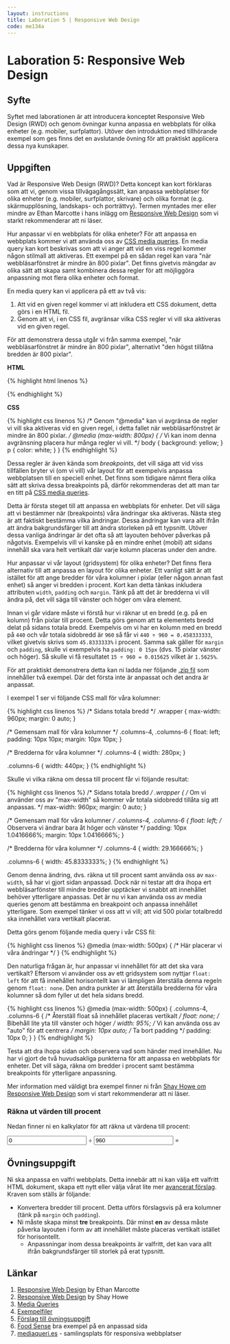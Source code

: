 ```yaml
---
layout: instructions
title: Laboration 5 | Responsive Web Design
code: me134a
---
```


# Laboration 5: Responsive Web Design

## Syfte

Syftet med laborationen är att introducera konceptet Responsive Web Design (RWD) och genom övningar kunna anpassa en webbplats för olika enheter (e.g. mobiler, surfplattor). Utöver den introduktion med tillhörande exempel som ges finns det en avslutande övning för att praktiskt applicera dessa nya kunskaper. 

## Uppgiften

Vad är Responsive Web Design (RWD)? Detta koncept kan kort förklaras som att vi, genom vissa tillvägagångssätt, kan anpassa webbplatser för olika enheter (e.g. mobiler, surfplattor, skrivare) och olika format (e.g. skärmupplösning, landskaps- och porträttvy). Termen myntades mer eller mindre av Ethan Marcotte i hans inlägg om [Responsive Web Design][ethan] som vi starkt rekommenderar att ni läser.

Hur anpassar vi en webbplats för olika enheter? För att anpassa en webbplats kommer vi att använda oss av [CSS media queries][mediaqueries]. En media query kan kort beskrivas som att vi anger att vid en viss regel kommer någon stilmall att aktiveras. Ett exempel på en sådan regel kan vara "när webbläsarfönstret är mindre än 800 pixlar". Det finns givetvis mängdar av olika sätt att skapa samt kombinera dessa regler för att möjliggöra anpassning mot flera olika enheter och format.

En media query kan vi applicera på ett av två vis:

1. Att vid en given regel kommer vi att inkludera ett CSS dokument, detta görs i en HTML fil.
2. Genom att vi, i en CSS fil, avgränsar vilka CSS regler vi vill ska aktiveras vid en given regel.

För att demonstrera dessa utgår vi från samma exempel, "när webbläsarfönstret är mindre än 800 pixlar", alternativt "den högst tillåtna bredden är 800 pixlar".

__HTML__

{% highlight html linenos %}
<!doctype html>
<html>
    <head>
        <title>RWD</title>
        <meta charset="utf-8">
        <!-- Observera attributet "media" där värdet är en regel (media query). -->
        <link rel="stylesheet" media="(max-width: 800px)" href="css/stilmall.css">
        <!--
            Detta innebär att när webbläsarfönstret är mindre än 800 pixlar så
            kommer vår css fil "stilmall.css" att inkluderas på vår sida.
        -->
    </head>
    <body>
        <!-- ... -->
    </body>
</html>
{% endhighlight %}

__CSS__

{% highlight css linenos %}
/*
    Genom "@media" kan vi avgränsa de regler vi vill ska
    aktiveras vid en given regel, i detta fallet när
    webbläsarfönstret är mindre än 800 pixlar.
*/
@media (max-width: 800px) {
    /*
        Vi kan inom denna avgränsning placera
        hur många regler vi vill.
    */
    body {
        background: yellow;
    }
    p {
        color: white;
    }
}
{% endhighlight %}

Dessa regler är även kända som _breakpoints_, det vill säga att vid viss tillfällen bryter vi (om vi vill) vår layout för att exempelvis anpassa webbplatsen till en speciell enhet. Det finns som tidigare nämnt flera olika sätt att skriva dessa breakpoints på, därför rekommenderas det att man tar en titt på [CSS media queries][mediaqueries].

Detta är första steget till att anpassa en webbplats för enheter. Det vill säga att vi bestämmer när (breakpoints) våra ändringar ska aktiveras. Nästa steg är att faktiskt bestämma vilka ändringar. Dessa ändringar kan vara allt ifrån att ändra bakgrundsfärger till att ändra storleken på ett typsnitt. Utöver dessa vanliga ändringar är det ofta så att layouten behöver påverkas på någotvis. Exempelvis vill vi kanske på en mindre enhet (mobil) att sidans innehåll ska vara helt vertikalt där varje kolumn placeras under den andre.

Hur anpassar vi vår layout (gridsystem) för olika enheter? Det finns flera alternativ till att anpassa en layout för olika enheter. Ett vanligt sätt är att istället för att ange bredder för våra kolumner i pixlar (eller någon annan fast enhet) så anger vi bredden i procent. Kort kan detta tänkas inkludera attributen `width`, `padding` och `margin`. Tänk på att det är bredderna vi vill ändra på, det vill säga till vänster och höger om våra element.

Innan vi går vidare måste vi förstå hur vi räknar ut en bredd (e.g. på en kolumn) från pixlar till procent. Detta görs genom att ta elementets bredd delat på sidans totala bredd. Exempelvis om vi har en kolumn med en bredd på `440` och vår totala sidobredd är `960` så får vi `440 ÷ 960 = 0.458333333`, vilket givetvis skrivs som `45.8333333%` i procent. Samma sak gäller för `margin` och `padding`, skulle vi exempelvis ha `padding: 0 15px` (dvs. 15 pixlar vänster och höger). Så skulle vi få resultatet `15 ÷ 960 = 0.015625` vilket är `1.5625%`.

För att praktiskt demonstrera detta kan ni ladda ner följande [.zip fil][examples] som innehåller två exempel. Där det första inte är anpassat och det andra är anpassat.

I exempel 1 ser vi följande CSS mall för våra kolumner:

{% highlight css linenos %}
/* Sidans totala bredd */
.wrapper {
    max-width: 960px;
    margin: 0 auto;
}

/* Gemensam mall för våra kolumner */
.columns-4, .columns-6 {
    float: left;
    padding: 10px 10px;
    margin: 10px 10px;
}

/* Bredderna för våra kolumner */
.columns-4 {
    width: 280px;
}

.columns-6 {
    width: 440px;
}
{% endhighlight %}

Skulle vi vilka räkna om dessa till procent får vi följande resultat:

{% highlight css linenos %}
/* Sidans totala bredd */
.wrapper {
    /*
        Om vi använder oss av "max-width" så kommer vår
        totala sidobredd tillåta sig att anpassas.
    */
    max-width: 960px;
    margin: 0 auto;
}

/* Gemensam mall för våra kolumner */
.columns-4, .columns-6 {
    float: left;
    /* Observera vi ändrar bara åt höger och vänster */
    padding: 10px 1.0416666%;
    margin: 10px 1.0416666%;
}

/* Bredderna för våra kolumner */
.columns-4 {
    width: 29.166666%;
}

.columns-6 {
    width: 45.8333333%;
}
{% endhighlight %}

Genom denna ändring, dvs. räkna ut till procent samt använda oss av `max-width`, så har vi gjort sidan anpassad. Dock när ni testar att dra ihopa ert webbläsarfönster till mindre bredder upptäcker vi snabbt att innehållet behöver ytterligare anpassas. Det är nu vi kan använda oss av media queries genom att bestämma en breakpoint och anpassa innehållet ytterligare. Som exempel tänker vi oss att vi vill; att vid 500 pixlar totalbredd ska innehållet vara vertikalt placerat.

Detta görs genom följande media query i vår CSS fil:

{% highlight css linenos %}
@media (max-width: 500px) {
    /* Här placerar vi våra ändringar */
}
{% endhighlight %}

Den naturliga frågan är, hur anpassar vi innehållet för att det ska vara vertikalt? Eftersom vi använder oss av ett gridsystem som nyttjar `float: left` för att få innehållet horisontellt kan vi lämpligen återställa denna regeln genom `float: none`. Den andra punkter är att återställa bredderna för våra kolumner så dom fyller ut det hela sidans bredd.

{% highlight css linenos %}
@media (max-width: 500px) {
    .columns-4, .columns-6 {
        /* Återställ float så innehållet placeras vertikalt */
        float: none;
        /* Bibehåll lite yta till vänster och höger */
        width: 95%;
        /* Vi kan använda oss av "auto" för att centrera */
        margin: 10px auto;
        /* Ta bort padding */
        padding: 10px 0;
    }
}
{% endhighlight %}

Testa att dra ihopa sidan och observera vad som händer med innehållet. Nu har vi gjort de två huvudsakliga punkterna för att anpassa en webbplats för enheter. Det vill säga, räkna om bredder i procent samt bestämma breakpoints för ytterligare anpassning.

Mer information med väldigt bra exempel finner ni från [Shay Howe om Responsive Web Design][shay] som vi start rekommenderar att ni läser.

### Räkna ut värden till procent

Nedan finner ni en kalkylator för att räkna ut värdena till procent:

<form action="" method="get" id="percent-calculator">
    <input type="number" id="target-width" placeholder="Target" value="0">
    <span class="other">÷</span>
    <input type="number" id="context-width" placeholder="Context" value="960">
    <span class="other">=</span>
    <span id="percent-result"></span>
</form>

## Övningsuppgift

Ni ska anpassa en valfri webbplats. Detta innebär att ni kan välja ett valfritt HTML dokument, skapa ett nytt eller välja vårat lite mer [avancerat förslag][exercise]. Kraven som ställs är följande:

* Konvertera bredder till procent. Detta utförs förslagsvis på era kolumner (tänk på `margin` och `padding`).
* Ni måste skapa minst __tre__ breakpoints. Där minst __en__ av dessa måste påverka layouten i form av att innehållet måste placeras vertikalt istället för horisontellt.
    - Anpassningar inom dessa breakpoints är valfritt, det kan vara allt ifrån bakgrundsfärger till storlek på erat typsnitt.

## Länkar

1. [Responsive Web Design][ethan] by Ethan Marcotte
2. [Responsive Web Design][shay] by Shay Howe
3. [Media Queries][mediaqueries]
4. [Exempelfiler][examples]
4. [Förslag till övningsuppgift][exercise]
5. [Food Sense][foodsense] bra exempel på en anpassad sida
6. [mediaqueri.es][mediaqueri] - samlingsplats för responsiva webbplatser

[ethan]: http://alistapart.com/article/responsive-web-design/
[shay]: http://learn.shayhowe.com/advanced-html-css/responsive-web-design/
[mediaqueries]: https://developer.mozilla.org/en-US/docs/Web/Guide/CSS/Media_queries
[examples]: /assets/zip/example_rwd.zip
[foodsense]: http://foodsense.is/
[mediaqueri]: http://mediaqueri.es/
[exercise]: /assets/zip/exercise_rwd.zip
